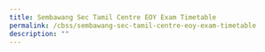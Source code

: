 ```yaml
---
title: Sembawang Sec Tamil Centre EOY Exam Timetable
permalink: /cbss/sembawang-sec-tamil-centre-eoy-exam-timetable
description: ""
---
```

